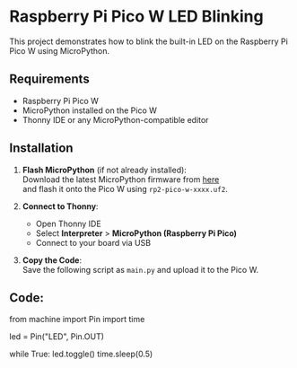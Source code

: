 # Raspberry Pi Pico W LED Blinking

This project demonstrates how to blink the built-in LED on the Raspberry Pi Pico W using MicroPython.

## Requirements

- Raspberry Pi Pico W
- MicroPython installed on the Pico W
- Thonny IDE or any MicroPython-compatible editor

## Installation

1. **Flash MicroPython** (if not already installed):  
   Download the latest MicroPython firmware from [here](https://micropython.org/download/RPI_PICO_W/)  
   and flash it onto the Pico W using `rp2-pico-w-xxxx.uf2`.

2. **Connect to Thonny**:  
   - Open Thonny IDE  
   - Select **Interpreter** > **MicroPython (Raspberry Pi Pico)**  
   - Connect to your board via USB

3. **Copy the Code**:  
   Save the following script as `main.py` and upload it to the Pico W.

## Code:

from machine import Pin
import time

led = Pin("LED", Pin.OUT)

while True:
    led.toggle()
    time.sleep(0.5)
